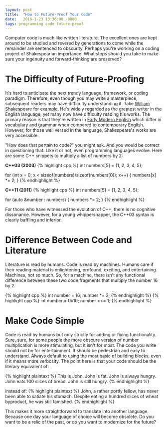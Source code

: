 ```yaml
---
layout: post
title:  "How to Future-Proof Your Code"
date:   2016-1-23 13:36:00 -0800
tags: programming code future-proof 
---
```


Computer code is much like written literature. The excellent ones are kept around to be studied and revered by 
generations to come while the remainder are sentenced to obscurity. Perhaps you're working on a coding project of
Shakespearian importance. What steps should you take to make sure your ingenuity and forward-thinking are preserved?

# The Difficulty of Future-Proofing
It's hard to anticipate the next trendy language, framework, or coding paradigm. Therefore, even though you
may write a masterpiece, subsequent readers may have difficulty understanding it. Take
[William Shakespeare](https://en.wikipedia.org/wiki/William_Shakespeare) for example. He's widely regarded as the
greatest writer in the English language, yet many now have difficulty reading his works. The primary reason is that 
they're written in [Early Modern English](https://en.wikipedia.org/wiki/Early_Modern_English) which differ in vocabulary 
and grammar when compared to contemporary English. However, for those well versed in the language, Shakespeare's works 
are very accessible.

"How does that pertain to code?" you might ask. And you would be correct in questioning that. Like it or not, even
programming languages evolve. Here are some C++ snippets to multiply a list of numbers by 2:

**C++03 (2003)**
{% highlight cpp %}
int numbers[5] = {1, 2, 3, 4, 5};

for (int x = 0; x < sizeof(numbers)/sizeof(numbers[0]); x++) { 
    numbers[x] *= 2;
} 
{% endhighlight %}

**C++11 (2011)**
{% highlight cpp %}
int numbers[5] = {1, 2, 3, 4, 5};

for (auto &number : numbers) {
    numbers *= 2;
}
{% endhighlight %}

For those who have witnessed the evolution of C++, there is no cognitive dissonance. However, for a young whippersnapper,
the C++03 syntax is clearly baffling and inferior.

# Difference Between Code and Literature
Literature is read by humans. Code is read by machines. Humans care if their reading material is enlightening, profound,
exciting, and entertaining. Machines, not so much. So, for a machine, there isn't any functional difference between 
these two code fragments that multiply the number 16 by 2.

{% highlight cpp %}
int number = 16;
number *= 2;
{% endhighlight %}
{% highlight cpp %}
int number = 0x10;
number <<= 1;
{% endhighlight %}

# Make Code Simple
Code is read by humans but only strictly for adding or fixing functionality. Sure, sure, for some people the more 
obscure version of number multiplication is more stimulating, but it isn't for most. The code you write should not
be for entertainment. It should be pedestrian and easy to understand. Always default to using the most basic of building
blocks, even if it means more verbosity. The point here is that your code should be the literary equivalent of:

{% highlight plaintext %}
This is John. John is fat. John is always hungry. 
John eats 100 slices of bread. 
John is still hungry.
{% endhighlight %}

instead of:
{% highlight plaintext %}
John, a rather portly fellow, has never been able to satiate his stomach. 
Despite eating a hundred slices of wheat byproduct, he was still famished.
{% endhighlight %}

This makes it more straightforward to translate into another language. Because one day your language of choice will 
become obsolete. Do you want to be a relic of the past, or do you want to modernize for the future?

